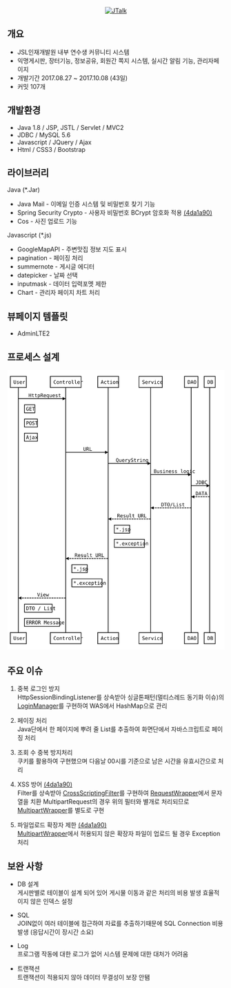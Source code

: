 <p align="center">
    <a href="#"><img alt="JTalk" src="https://i.imgur.com/qQTkKor.png" width="300"></a>
</p>

## 개요
- JSL인재개발원 내부 연수생 커뮤니티 시스템 
- 익명게시판, 장터기능, 정보공유, 회원간 쪽지 시스템, 실시간 알림 기능, 관리자페이지
- 개발기간 2017.08.27 ~ 2017.10.08 (43일)
- 커밋 107개


## 개발환경
- Java 1.8 / JSP, JSTL / Servlet / MVC2
- JDBC / MySQL 5.6
- Javascript / JQuery / Ajax
- Html / CSS3 / Bootstrap


## 라이브러리
Java (*.Jar)
  - Java Mail - 이메일 인증 시스템 및 비밀번호 찾기 기능
  - Spring Security Crypto - 사용자 비밀번호 BCrypt 암호화 적용 [(4da1a90)](https://github.com/10milin/JTalk/commit/4da1a902b488a5e26432ba9c17bdd99e696ae952) 
  - Cos - 사진 업로드 기능
  
Javascript (*.js)
  - GoogleMapAPI - 주변맛집 정보 지도 표시
  - pagination - 페이징 처리
  - summernote - 게시글 에디터
  - datepicker - 날짜 선택
  - inputmask - 데이터 입력포멧 제한
  - Chart - 관리자 페이지 차트 처리

## 뷰페이지 템플릿
- AdminLTE2


## 프로세스 설계  
<img src="./diagram.svg">


## 주요 이슈
1. 중복 로그인 방지  
  HttpSessionBindingListener를 상속받아 싱글톤패턴(멀티스레드 동기화 이슈)의 [LoginManager](https://github.com/10milin/JTalk/blob/master/JTalk/src/com/jtalk/core/LoginManager.java)를 구현하여 WAS에서 HashMap으로 관리

2. 페이징 처리  
  Java단에서 한 페이지에 뿌려 줄 List를 추출하여 화면단에서 자바스크립트로 페이징 처리
  
3. 조회 수 중복 방지처리  
  쿠키를 활용하여 구현했으며 다음날 00시를 기준으로 남은 시간을 유효시간으로 처리
  
4. XSS 방어 [(4da1a90)](https://github.com/10milin/JTalk/commit/4da1a902b488a5e26432ba9c17bdd99e696ae952)   
  Filter를 상속받아 [CrossScriptingFilter](https://github.com/10milin/JTalk/blob/master/JTalk/src/com/jtalk/security/CrossScriptingFilter.java)를 구현하여 [RequestWrapper](https://github.com/10milin/JTalk/blob/master/JTalk/src/com/jtalk/security/RequestWrapper.java)에서 문자열을 치환
  MultipartRequest의 경우 위의 필터와 별개로 처리되므로 [MultipartWrapper](https://github.com/10milin/JTalk/blob/master/JTalk/src/com/jtalk/security/MultipartWrapper.java)를 별도로 구현

5. 파일업로드 확장자 제한 [(4da1a90)](https://github.com/10milin/JTalk/commit/4da1a902b488a5e26432ba9c17bdd99e696ae952)   
  [MultipartWrapper](https://github.com/10milin/JTalk/blob/master/JTalk/src/com/jtalk/security/MultipartWrapper.java)에서 허용되지 않은 확장자 파일이 업로드 될 경우 Exception 처리


## 보완 사항
- DB 설계  
  게시판별로 테이블이 설계 되어 있어 게시물 이동과 같은 처리의 비용 발생
  효율적이지 않은 인덱스 설정
  
- SQL  
  JOIN없이 여러 테이블에 접근하여 자료를 추출하기때문에 SQL Connection 비용 발생 (응답시간이 장시간 소요)
  
- Log  
  프로그램 작동에 대한 로그가 없어 시스템 문제에 대한 대처가 어려움

- 트랜잭션  
  트랜잭션이 적용되지 않아 데이터 무결성이 보장 안됌
  
